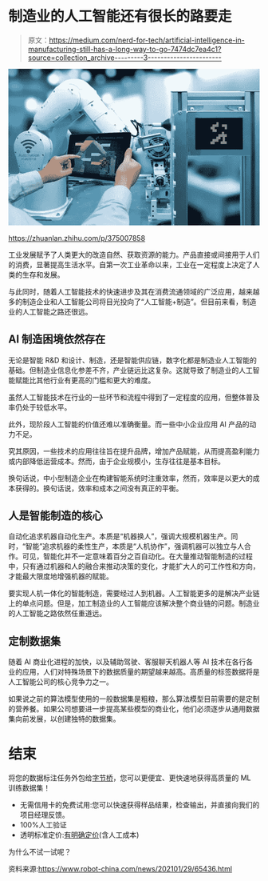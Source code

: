 # 制造业的人工智能还有很长的路要走

> 原文：<https://medium.com/nerd-for-tech/artificial-intelligence-in-manufacturing-still-has-a-long-way-to-go-7474dc7ea4c1?source=collection_archive---------3----------------------->

![](img/37e9b310023c41cabf6ae593cd05ae7b.png)

https://zhuanlan.zhihu.com/p/375007858

工业发展赋予了人类更大的改造自然、获取资源的能力。产品直接或间接用于人们的消费，显著提高生活水平。自第一次工业革命以来，工业在一定程度上决定了人类的生存和发展。

与此同时，随着人工智能技术的快速进步及其在消费流通领域的广泛应用，越来越多的制造企业和人工智能公司将目光投向了“人工智能+制造”。但目前来看，制造业的人工智能之路还很远。

## AI 制造困境依然存在

无论是智能 R&D 和设计、制造，还是智能供应链，数字化都是制造业人工智能的基础。但制造业信息化参差不齐，产业链远比这复杂。这就导致了制造业的人工智能赋能比其他行业有更高的门槛和更大的难度。

虽然人工智能技术在行业的一些环节和流程中得到了一定程度的应用，但整体普及率仍处于较低水平。

此外，现阶段人工智能的价值还难以准确衡量。而一些中小企业应用 AI 产品的动力不足。

究其原因，一些技术的应用往往旨在提升品牌，增加产品赋能，从而提高盈利能力或内部降低运营成本。然而，由于企业规模小，生存往往是基本目标。

换句话说，中小型制造企业在构建智能系统时注重效率，然而，效率是以更大的成本获得的。换句话说，效率和成本之间没有真正的平衡。

## 人是智能制造的核心

自动化追求机器自动化生产。本质是“机器换人”，强调大规模机器生产。同时，“智能”追求机器的柔性生产，本质是“人机协作”，强调机器可以独立与人合作。可见，智能化并不一定意味着百分之百自动化。在大量推动智能制造的过程中，只有通过机器和人的融合来推动决策的变化，才能扩大人的可工作性和方向，才能最大限度地增强机器的赋能。

要实现人机一体化的智能制造，需要经过人到机器。人工智能更多的是解决产业链上的单点问题。但是，加工制造业的人工智能应该解决整个商业链的问题。制造业的人工智能之路依然任重道远。

## 定制数据集

随着 AI 商业化进程的加快，以及辅助驾驶、客服聊天机器人等 AI 技术在各行各业的应用，人们对特殊场景下的数据质量的期望越来越高。高质量的标签数据将是人工智能公司的核心竞争力之一。

如果说之前的算法模型使用的一般数据集是粗粮，那么算法模型目前需要的是定制的营养餐。如果公司想要进一步提高某些模型的商业化，他们必须逐步从通用数据集向前发展，以创建独特的数据集。

# 结束

将您的数据标注任务外包给[字节桥](https://tinyurl.com/bdh5vjbm)，您可以更便宜、更快速地获得高质量的 ML 训练数据集！

*   无需信用卡的免费试用:您可以快速获得样品结果，检查输出，并直接向我们的项目经理反馈。
*   100%人工验证
*   透明标准定价:[有明确定价](https://www.bytebridge.io/#/?module=price)(含人工成本)

为什么不试一试呢？

资料来源:https://www.robot-china.com/news/202101/29/65436.html